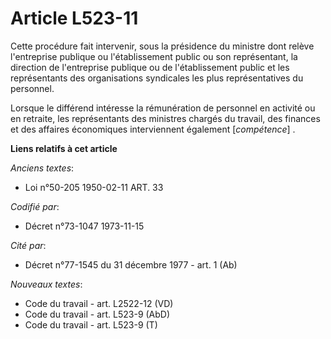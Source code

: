 # Article L523-11

Cette procédure fait intervenir, sous la présidence du ministre dont relève l'entreprise publique ou l'établissement public
ou son représentant, la direction de l'entreprise publique ou de l'établissement public et les représentants des
organisations syndicales les plus représentatives du personnel.

Lorsque le différend intéresse la rémunération de personnel en activité ou en retraite, les représentants des ministres
chargés du travail, des finances et des affaires économiques interviennent également [*compétence*] .

**Liens relatifs à cet article**

_Anciens textes_:

  - Loi n°50-205 1950-02-11 ART. 33

_Codifié par_:

  - Décret n°73-1047 1973-11-15

_Cité par_:

  - Décret n°77-1545 du 31 décembre 1977 - art. 1 (Ab)

_Nouveaux textes_:

  - Code du travail - art. L2522-12 (VD)
  - Code du travail - art. L523-9 (AbD)
  - Code du travail - art. L523-9 (T)
